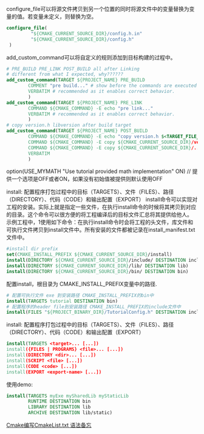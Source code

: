 configure_file可以将源文件拷贝到另一个位置的同时将源文件中的变量替换为变量的值。若变量未定义，则替换为空。

```cmake
configure_file(
         "${CMAKE_CURRENT_SOURCE_DIR}/config.h.in"
         "${CMAKE_CURRENT_SOURCE_DIR}/config.h"
 )
``` 

add_custom_command可以将自定义的规则添加到目标构建的过程中。
```cmake
# PRE_BUILD PRE_LINK POST_BUILD all after Linking
# different from what I expected, why??????
add_custom_command(TARGET ${PROJECT_NAME} PRE_BUILD
        COMMENT "pre build..." # show before the commands are executed
        VERBATIM # recommended as it enables correct behavior.
        )
add_custom_command(TARGET ${PROJECT_NAME} PRE_LINK
        COMMAND ${CMAKE_COMMAND} -E echo "pre link..."
        VERBATIM # recommended as it enables correct behavior.
        )
# copy version.h libversion after build target
add_custom_command(TARGET ${PROJECT_NAME} POST_BUILD
        COMMAND ${CMAKE_COMMAND} -E echo "copy version.h $<TARGET_FILE_NAME:${PROJECT_NAME}>..."
        COMMAND ${CMAKE_COMMAND} -E copy ${CMAKE_CURRENT_SOURCE_DIR}/version.h ${CMAKE_CURRENT_SOURCE_DIR}/../include
        COMMAND ${CMAKE_COMMAND} -E copy ${CMAKE_CURRENT_SOURCE_DIR}/../lib/$<TARGET_FILE_NAME:${PROJECT_NAME}> ${CMAKE_CURRENT_SOURCE_DIR}/../bin
        VERBATIM
        )
```

option(USE_MYMATH "Use tutorial provided math implementation" ON)
// 提供一个选项是OFF或者ON，如果没有初始值被提供则默认使用OFF

install: 配置程序打包过程中的目标（TARGETS）、文件（FILES）、路径（DIRECTORY）、代码（CODE）和输出配置（EXPORT）
install命令可以实现对工程的安装。实际上就是指定一些文件，在执行install命令的时候将其拷贝到对应的目录。这个命令可以很方便的将工程编译后的目标文件汇总将其提供给他人。
示例工程中，1使用如下命令：在执行install命令时会将工程的头文件，库文件和可执行文件拷贝到install文件中。所有安装的文件都被记录在install_manifest.txt文件中。
```cmake
#install dir prefix
set(CMAKE_INSTALL_PREFIX ${CMAKE_CURRENT_SOURCE_DIR}/install)
install(DIRECTORY ${CMAKE_CURRENT_SOURCE_DIR}/include/ DESTINATION include FILES_MATCHING PATTERN "*.h")
install(DIRECTORY ${CMAKE_CURRENT_SOURCE_DIR}/lib/ DESTINATION lib)
install(DIRECTORY ${CMAKE_CURRENT_SOURCE_DIR}/bin/ DESTINATION bin)
```

配置install，根目录为 CMAKE_INSTALL_PREFIX变量中的路径.
```cmake
# 配置可执行文件 exe 到安装路径 CMAKE_INSTALL_PREFIX的bin中
install(TARGETS tutorial DESTINATION bin)
# 配置程序的header file到安装路径 CMAKE_INSTALL_PREFIX的include文件中
install(FILES "${PROJECT_BINARY_DIR}/TutorialConfig.h" DESTINATION include)
```
install: 配置程序打包过程中的目标（TARGETS）、文件（FILES）、路径（DIRECTORY）、代码（CODE）和输出配置（EXPORT）
```cmake
install(TARGETS <target>... [...])
install({FILES | PROGRAMS} <file>... [...])
install(DIRECTORY <dir>... [...])
install(SCRIPT <file> [...])
install(CODE <code> [...])
install(EXPORT <export-name> [...])
```
使用demo:
```cmake
install(TARGETS myExe mySharedLib myStaticLib
        RUNTIME DESTINATION bin
        LIBRARY DESTINATION lib
        ARCHIVE DESTINATION lib/static)
```

[Cmake编写CmakeList.txt 语法备忘](https://blog.csdn.net/HW140701/article/details/90203141?ops_request_misc=%257B%2522request%255Fid%2522%253A%2522159909366419724839833788%2522%252C%2522scm%2522%253A%252220140713.130102334.pc%255Fall.%2522%257D&request_id=159909366419724839833788&biz_id=0&utm_medium=distribute.pc_search_result.none-task-blog-2~all~first_rank_ecpm_v3~pc_rank_v3-24-90203141.pc_ecpm_v3_pc_rank_v3&utm_term=cmake&spm=1018.2118.3001.4187 )

